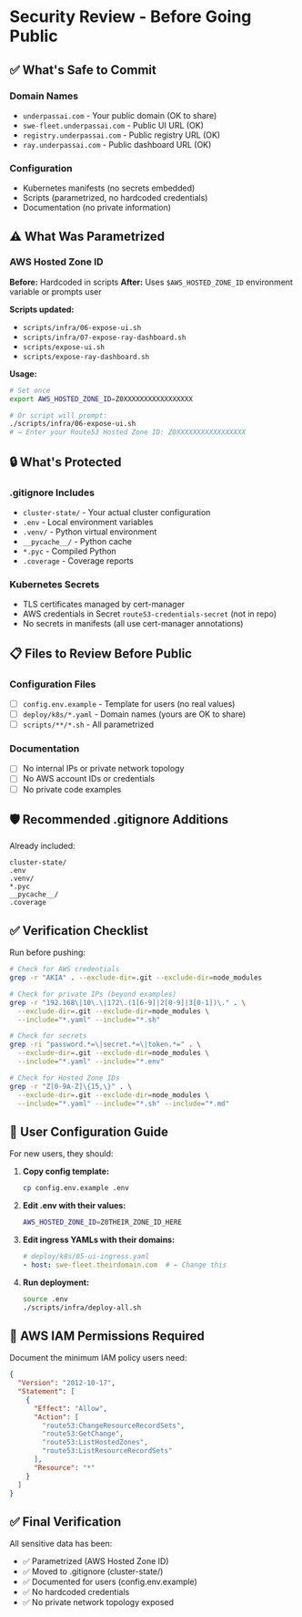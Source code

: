 # Security Review - Before Going Public

## ✅ What's Safe to Commit

### Domain Names
- `underpassai.com` - Your public domain (OK to share)
- `swe-fleet.underpassai.com` - Public UI URL (OK)
- `registry.underpassai.com` - Public registry URL (OK)
- `ray.underpassai.com` - Public dashboard URL (OK)

### Configuration
- Kubernetes manifests (no secrets embedded)
- Scripts (parametrized, no hardcoded credentials)
- Documentation (no private information)

## ⚠️ What Was Parametrized

### AWS Hosted Zone ID
**Before:** Hardcoded in scripts
**After:** Uses `$AWS_HOSTED_ZONE_ID` environment variable or prompts user

**Scripts updated:**
- `scripts/infra/06-expose-ui.sh`
- `scripts/infra/07-expose-ray-dashboard.sh`
- `scripts/expose-ui.sh`
- `scripts/expose-ray-dashboard.sh`

**Usage:**
```bash
# Set once
export AWS_HOSTED_ZONE_ID=Z0XXXXXXXXXXXXXXXXX

# Or script will prompt:
./scripts/infra/06-expose-ui.sh
# → Enter your Route53 Hosted Zone ID: Z0XXXXXXXXXXXXXXXXX
```

## 🔒 What's Protected

### .gitignore Includes
- `cluster-state/` - Your actual cluster configuration
- `.env` - Local environment variables
- `.venv/` - Python virtual environment
- `__pycache__/` - Python cache
- `*.pyc` - Compiled Python
- `.coverage` - Coverage reports

### Kubernetes Secrets
- TLS certificates managed by cert-manager
- AWS credentials in Secret `route53-credentials-secret` (not in repo)
- No secrets in manifests (all use cert-manager annotations)

## 📋 Files to Review Before Public

### Configuration Files
- [ ] `config.env.example` - Template for users (no real values)
- [ ] `deploy/k8s/*.yaml` - Domain names (yours are OK to share)
- [ ] `scripts/**/*.sh` - All parametrized

### Documentation
- [ ] No internal IPs or private network topology
- [ ] No AWS account IDs or credentials
- [ ] No private code examples

## 🛡️ Recommended .gitignore Additions

Already included:
```
cluster-state/
.env
.venv/
*.pyc
__pycache__/
.coverage
```

## ✅ Verification Checklist

Run before pushing:

```bash
# Check for AWS credentials
grep -r "AKIA" . --exclude-dir=.git --exclude-dir=node_modules

# Check for private IPs (beyond examples)
grep -r "192.168\|10\.\|172\.(1[6-9]|2[0-9]|3[0-1])\." . \
  --exclude-dir=.git --exclude-dir=node_modules \
  --include="*.yaml" --include="*.sh"

# Check for secrets
grep -ri "password.*=\|secret.*=\|token.*=" . \
  --exclude-dir=.git --exclude-dir=node_modules \
  --include="*.yaml" --include="*.env"

# Check for Hosted Zone IDs
grep -r "Z[0-9A-Z]\{15,\}" . \
  --exclude-dir=.git --exclude-dir=node_modules \
  --include="*.yaml" --include="*.sh" --include="*.md"
```

## 📝 User Configuration Guide

For new users, they should:

1. **Copy config template:**
   ```bash
   cp config.env.example .env
   ```

2. **Edit .env with their values:**
   ```bash
   AWS_HOSTED_ZONE_ID=Z0THEIR_ZONE_ID_HERE
   ```

3. **Edit ingress YAMLs with their domains:**
   ```yaml
   # deploy/k8s/05-ui-ingress.yaml
   - host: swe-fleet.theirdomain.com  # ← Change this
   ```

4. **Run deployment:**
   ```bash
   source .env
   ./scripts/infra/deploy-all.sh
   ```

## 🔐 AWS IAM Permissions Required

Document the minimum IAM policy users need:

```json
{
  "Version": "2012-10-17",
  "Statement": [
    {
      "Effect": "Allow",
      "Action": [
        "route53:ChangeResourceRecordSets",
        "route53:GetChange",
        "route53:ListHostedZones",
        "route53:ListResourceRecordSets"
      ],
      "Resource": "*"
    }
  ]
}
```

## ✅ Final Verification

All sensitive data has been:
- ✅ Parametrized (AWS Hosted Zone ID)
- ✅ Moved to .gitignore (cluster-state/)
- ✅ Documented for users (config.env.example)
- ✅ No hardcoded credentials
- ✅ No private network topology exposed
